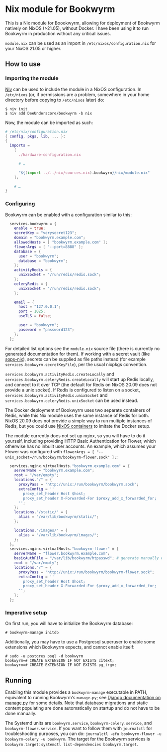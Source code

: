 # Nix module for Bookwyrm

This is a Nix module for Boookwyrm, allowing for deployment of Bookwyrm natively on NixOS (>21.05), without Docker. I have been using it to run Bookwyrm in production without any critical issues.

`module.nix` can be used as an import in `/etc/nixos/configuration.nix` for your NixOS 21.05 or higher. 

## How to use

### Importing the module
[Niv](https://github.com/nmattia/niv) can be used to include the module in a NixOS configuration. In `/etc/nixos` (or, if permissions are a problem, somewhere in your home directory before copying to `/etc/nixos` later) do:

```shellsession
$ niv init
$ niv add DeeUnderscore/bookwyrm -b nix 
```

Now, the module can be imported as such:

```nix
# /etc/nix/configuration.nix
{ config, pkgs, lib, ... }:
{
  imports =
    [ 
      ./hardware-configuration.nix

      # … 

      "${(import ../../nix/sources.nix).bookwyrm}/nix/module.nix"
    ];

    # …
}
```

### Configuring
Bookwyrm can be enabled with a configuration similar to this: 

```nix
  services.bookwyrm = {
    enable = true;
    secretKey = "verysecret123";
    domain = "bookwyrm.example.com";
    allowedHosts = [ "bookwyrm.example.com" ];
    flowerArgs = [ "--port=8888" ];
    database = {
      user = "bookwyrm";
      database = "bookwyrm";
    };
    activityRedis = {
      unixSocket = "/run/redis/redis.sock";
    };
    celeryRedis = {
      unixSocket = "/run/redis/redis.sock";
    };

    email = {
      host = "127.0.0.1";
      port = 1025;
      useTLS = false;

      user = "bookwyrm";
      password = "password123";
    };
  };
```

For detailed list options see the `module.nix` source file (there is currently no generated documentation for them). If working with a secret vault (like [sops-nix](https://github.com/Mic92/sops-nix)), secrets can be supplied as file paths instead (for example `services.bookwyrm.secretKeyFile`), per the usual nixpkgs convention. 

`services.bookwyrm.activityRedis.createLocally` and `services.bookwyrm.celeryRedis.createLocally` will start up Redis locally, and connect to it over TCP (the default for Redis on NixOS 20.09 does not provide a unix socket). If Redis is configured to listen on a socket, `services.bookwyrm.activityRedis.unixSocket` and `services.bookwyrm.celeryRedis.unixSocket` can be used instead. 

The Docker deployment of Bookwyrm uses two separate containers of Redis, while this Nix module uses the same instance of Redis for both. NixOS 20.09 does not provide a simple way to run multiple instances of Redis, but you could use [NixOS containers](https://nixos.org/manual/nixos/stable/#ch-containers) to imitate the Docker setup. 

The module currently does not set up nginx, so you will have to do it yourself, including providing HTTP Basic Authentication for Flower, which otherwise has no inbuilt user accounts. An example, which assumes your Flower was configured with `flowerArgs = [ "--unix_socket=/run/bookwyrm/bookwyrm-flower.sock" ];`:

```nix
  services.nginx.virtualHosts."bookwyrm.example.com" = {
    serverName = "bookwyrm.example.com";
    root = "/var/empty";
    locations."/" = {
      proxyPass = "http://unix:/run/bookwyrm/bookwyrm.sock";
      extraConfig = ''
        proxy_set_header Host $host;
        proxy_set_header X-Forwarded-For $proxy_add_x_forwarded_for;
      ''; 
    };
    locations."/static/" = {
      alias = "/var/lib/bookwyrm/static/";
    };

    locations."/images/" = {
      alias = "/var/lib/bookwyrm/images/";
    };
  };
  services.nginx.virtualHosts."bookwyrm-flower" = {
    serverName = "flower.bookwyrm.example.com";
    basicAuthFile = "/var/lib/bookwyrm/htpasswd"; # generate manually with htpasswd from pkgs.apacheHttpd
    root = "/var/empty";
    locations."/" = {
      proxyPass = "http://unix:/run/bookwyrm/bookwyrm-flower.sock";
      extraConfig = ''
        proxy_set_header Host $host;
        proxy_set_header X-Forwarded-For $proxy_add_x_forwarded_for;
      ''; 
    };
  };
```

### Imperative setup

On first run, you will have to initialize the Bookwyrm database: 

```shellsession
# bookwyrm-manage initdb
```

Additionally, you may have to use a Postgresql superuser to enable some extensions which Bookwyrm expects, and cannot enable itself:

```shellsession 
# sudo -u postgres psql -d bookwyrm
bookwyrm=# CREATE EXTENSION IF NOT EXISTS citext;
bookwyrm=# CREATE EXTENSION IF NOT EXISTS pg_trgm;
```

## Running

Enabling this module provides a `bookwyrm-manage` executable in PATH, equivalent to running Bookwyrm's `manage.py`; see [Django documentation on manage.py](https://docs.djangoproject.com/en/3.1/ref/django-admin/) for some details. Note that database migrations and static content populating are done automatically on startup and do not have to be done manually.

The Systemd units are `bookwyrm.service`, `bookwyrm-celery.service`, and `bookwyrm-flower.service`. If you want to follow them with `journalctl` for troubleshooting purposes, you can do: `journalctl -efu bookwyrm-flower -u bookwyrm-celery -u bookwyrm`. The target for the Bookwyrm services is `bookwyrm.target`: `systemctl list-dependencies bookwyrm.target`.
